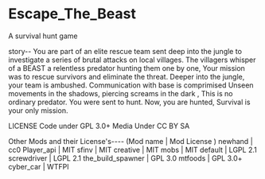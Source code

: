 # Escape_The_Beast
A survival hunt game

story--
You are part of an elite rescue team sent deep into the jungle to investigate
a series of brutal attacks on local villages. The villagers whisper of a BEAST a
relentless predator hunting them one by one, Your mission was to rescue survivors and
eliminate the threat. 
Deeper into the jungle, your team is ambushed. Communication with base is comprimised
Unseen movements in the shadows, piercing screams in the dark , This is no ordinary predator. 
You were sent to hunt. Now, you are hunted,
Survival is your only mission.

LICENSE
Code under GPL 3.0+ 
Media Under CC BY SA

Other Mods and their License's----
(Mod name | Mod License )
newhand  | cc0
Player_api | MIT
sfinv | MIT
creative | MIT
mobs | MIT
default | LGPL 2.1
screwdriver | LGPL 2.1
the_build_spawner | GPL 3.0
mtfoods | GPL 3.0+
cyber_car | WTFPl
